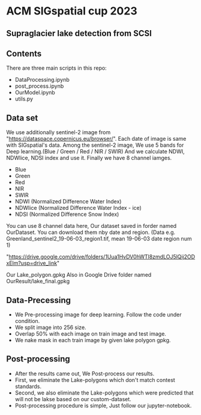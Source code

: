 # ACM SIGspatial cup 2023
## Supraglacier lake detection from SCSI 

## Contents
There are three main scripts in this repo:
 - DataProcessing.ipynb
 - post_process.ipynb
 - OurModel.ipynb
 - utils.py

## Data set
We use additionally sentinel-2 image from "https://dataspace.copernicus.eu/browser/".
Each date of image is same with SIGspatial's data.
Among the sentinel-2 image, We use 5 bands for Deep learning.(Blue / Green / Red / NIR / SWIR)
And we calculate NDWI, NDWIice, NDSI index and use it.
Finally we have 8 channel iamges.
- Blue
- Green
- Red
- NIR
- SWIR
- NDWI (Normalized Difference Water Index)
- NDWIice (Normalized Difference Water Index - ice)
- NDSI (Normalized Difference Snow Index)

You can use 8 channel data here, Our dataset saved in forder named OurDataset.
You can download them nby date and region. (Data e.g. Greenland_sentinel2_19-06-03_region1.tif, mean 19-06-03 date region num 1)

"https://drive.google.com/drive/folders/1Uua1HvDV0hWTl8zmdLOJ5lQij2ODxElm?usp=drive_link"

Our Lake_polygon.gpkg Also in Google Drive folder named OurResult/lake_final.gpkg

## Data-Precessing
- We Pre-processing image for deep learning. Follow the code under condition.
- We split image into 256 size.
- Overlap 50% with each image on train image and test image.
- We nake mask in each train image by given lake polygon gpkg.

## Post-processing
- After the results came out, We Post-process our results.
- First, we eliminate the Lake-polygons which don't match contest standards.
- Second, we also eliminate the Lake-polygons which were predicted that will not be lakse based on our custom-dataset.
- Post-processing procedure is simple, Just follow our jupyter-notebook.
